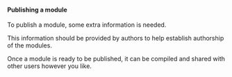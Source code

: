 #### Publishing a module

To publish a module, some extra information is needed.

This information should be provided by authors to help establish authorship of the modules.

Once a module is ready to be published, it can be compiled and shared with other users however you like.